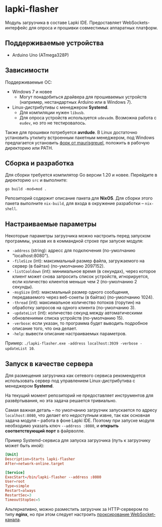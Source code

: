 # lapki-flasher

Модуль загрузчика в составе Lapki IDE. Предоставляет WebSockets-интерфейс для опроса и прошивки совместимых аппаратных платформ.

## Поддерживаемые устройства
 - Arduino Uno (ATmega328P)

## Зависимости

Поддерживаемые ОС:
 - Windows 7 и новее
   - Могут понадобиться драйвера для прошиваемых устройств (например, нестандартных Arduino или в Windows 7).
 - Linux-дистрибутивы с менеджером **Systemd**. 
   - Для компиляции нужен `libusb`.
   - Для опроса устройств используется `udevadm`. Возможна работа с `eudev`, но это не тестировалось.

Также для прошивки потребуется **avrdude**. В Linux достаточно установить утилиту встроенным пакетным менеджером, под Windows предлагается установить [форк от maurisgreuel](https://github.com/mariusgreuel/avrdude), положить в рабочую директорию или PATH.

## Сборка и разработка

Для сборки требуется компилятор Go версии 1.20 и новее. Перейдите в директорию `src` и выполните:

`go build -mod=mod .`

Репозиторий содержит описание пакета для **NixOS**. Для сборки этого пакета выполните `nix-build`, для входа в окружение разработки – `nix-shell`.

## Настраиваемые параметры

Некоторые параметры загрузчика можно настроить перед запуском программы, указав их в коммандной строке при запуске модуля:

 - `-address` (string): адресс для подключения (по-умолчанию "localhost:8080").
 - `-fileSize` (int): максимальный размер файла, загружаемого на сервер (в байтах) (по-умолчанию 2097152).
 - `-listCooldown` (int): минимальное время (в секундах), через которое клиент может снова запросить список устройств, игнорируется, если количество клиентов меньше чем 2 (по-умолчанию 2 секунды).
  - `-msgSize` (int): максмальный размер одного сообщения, передаваемого через веб-сокеты (в байтах) (по-умолчанию 1024).
  - `-thread` (int): максимальное количество потоков (горутин) на обработку запросов на одного клиента (по-умолчанию 3).
  - `-updateList` (int): количество секунд между автоматическими обновлениями списка устройств (по-умолчанию 15).
  - `-verbose`: если указан, то программа будет выводить подробное описание того, что она делает.
  - `-help`: вывести описание настраиваемых параметров.

Пример: `./lapki-flasher.exe -address localhost:3939 -verbose -updateList 10`.

## Запуск в качестве сервера

Для размещения загрузчика как сетевого сервиса рекомендуется использовать сервер под управлением Linux-дистрибутива с менеджером **Systemd**.

На текущий момент репозиторий не предоставляет инструментов для развёртывания, но эта задача решается тривиально. 

Самая важная деталь – по умолчанию загрузчик запускается по адресу `localhost:8080`, что делает его недоступным извне, так как основная задача модуля – работа в фоне Lapki IDE. Поэтому при запуске модуля необходимо указать ключ `--address :8080`, и **открыть соответствующий порт** в файрволле.

Пример Systemd-сервиса для запуска загрузчика (путь к загрузчику может быть иной):

```toml
[Unit]
Description=Starts lapki-flasher
After=network-online.target

[Service]
ExecStart=/bin/lapki-flasher --address :8080
User=root
Type=simple
Restart=always
RestartSec=3
TimeoutStopSec=5
```

Альтернативно, можно разместить загрузчик за HTTP-сервером по типу **nginx**, но при этом следует настроить [проксирование WebSocket-канала](http://nginx.org/en/docs/http/websocket.html).
